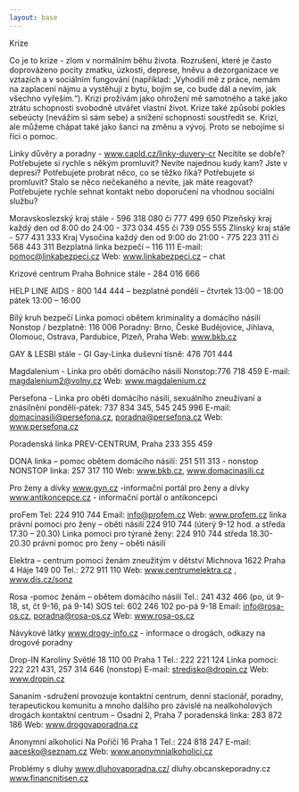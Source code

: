 ```yaml
---
layout: base
---
```


Krize

Co je to krize - zlom v normálním běhu života. Rozrušení, které je často doprovázeno pocity zmatku, úzkosti, deprese, hněvu a dezorganizace ve vztazích a v sociálním fungování (například: „Vyhodili mě z práce, nemám na zaplacení nájmu a vystěhují z bytu, bojím se, co bude dál a nevím, jak všechno vyřeším.“). Krizi prožívám jako ohrožení mě samotného a také jako ztrátu schopnosti svobodně utvářet vlastní život. Krize také způsobí pokles sebeúcty (nevážím si sám sebe) a snížení schopnosti soustředit se. Krizi, ale můžeme chápat také jako šanci na změnu a vývoj. Proto se nebojíme si říci o pomoc.

Linky důvěry a poradny - www.capld.cz/linky-duvery-cr
Necítíte se dobře? Potřebujete si rychle s někým promluvit? Nevíte najednou kudy kam? Jste v depresi? Potřebujete probrat něco, co se těžko říká? Potřebujete si promluvit? Stalo se něco nečekaného a nevíte, jak máte reagovat? Potřebujete rychle sehnat kontakt nebo doporučení na vhodnou sociální službu?

Moravskoslezský kraj
stále - 596 318 080 či 777 499 650
Plzeňský kraj
každý den od 8:00 do 24:00 - 373 034 455 či 739 055 555
Zlínský kraj
stále - 577 431 333
Kraj Vysočina
každý den od 9:00 do 21:00 - 775 223 311 či 568 443 311
Bezplatná linka bezpečí – 116 111
E-mail: pomoc@linkabezpeci.cz
Web: www.linkabezpeci.cz – chat

Krizové centrum Praha Bohnice
stále - 284 016 666

HELP LINE AIDS -  800 144 444 – bezplatné
pondělí – čtvrtek 13:00 – 18:00
pátek 13:00 – 16:00

Bílý kruh bezpečí
Linka pomoci obětem kriminality a domácího násilí
Nonstop / bezplatně: 116 006
Poradny: Brno, České Budějovice, Jihlava, Olomouc, Ostrava, Pardubice, Plzeň, Praha
Web: www.bkb.cz

GAY & LESBI
stále - GI Gay-Linka duševní tísně: 476 701 444

Magdalenium - Linka pro oběti domácího násilí
Nonstop:776 718 459
E-mail: magdalenium2@volny.cz
Web: www.magdalenium.cz

Persefona - Linka pro oběti domácího násilí, sexuálního zneužívaní a znásilnění
pondělí-pátek: 737 834 345, 545 245 996
E-mail: domacinasili@persefona.cz, poradna@persefona.cz
Web: www.persefona.cz

Poradenská linka PREV-CENTRUM, Praha
233 355 459	

DONA linka – pomoc obětem domácího násilí:  251 511 313  - nonstop
NONSTOP linka:  257 317 110 
Web: www.bkb.cz, www.domacinasili.cz

Pro ženy a dívky
www.gyn.cz -informační portál pro ženy a dívky
www.antikoncepce.cz - informační portál o antikoncepci

proFem
Tel:  224 910 744 
Email: info@profem.cz
Web: www.profem.cz
linka právní pomoci pro ženy – oběti násilí  224 910 744 
(úterý 9-12 hod. a středa 17.30 – 20.30)
Linka pomoci pro týrané ženy:  224 910 744  středa 18.30-20.30
právní pomoc pro ženy – oběti násilí

Elektra – centrum pomoci ženám zneužitým v dětství
Michnova 1622
Praha 4 Háje
149 00
Tel.:  272 911 110 
Web: www.centrumelektra.cz , www.dis.cz/sonz

Rosa -pomoc ženám – obětem domácího násilí
Tel.: 241 432 466 (po, út 9-18, st, čt 9-16, pá 9-14)
SOS tel:  602 246 102  po-pá 9-18
Email: info@rosa-os.cz, poradna@rosa-os.cz
Web: www.rosa-os.cz

Návykové látky
www.drogy-info.cz - informace o drogách, odkazy na drogové poradny

Drop-IN
Karolíny Světlé 18
110 00 Praha 1
Tel.:  222 221 124 
Linka pomoci:  222 221 431, 257 314 646 (nonstop)
E-mail: stredisko@dropin.cz
Web: www.dropin.cz 

Sananim
-sdružení provozuje kontaktní centrum, denní stacionář, poradny, terapeutickou komunitu a mnoho dalšího pro závislé na nealkoholových drogách
kontaktní centrum – Osadní 2, Praha 7
poradenská linka:  283 872 186 
Web: www.drogovaporadna.cz

Anonymní alkoholici
Na Poříčí 16
Praha 1
Tel.:  224 818 247 
E-mail: aacesko@seznam.cz 
Web: www.anonymnialkoholici.cz

Problémy s dluhy
www.dluhovaporadna.cz/
dluhy.obcanskeporadny.cz
www.financnitisen.cz
